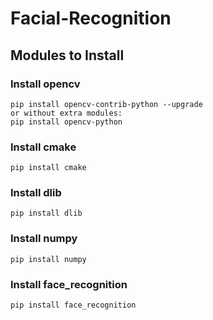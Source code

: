 # Facial-Recognition
## Modules to Install
### Install opencv
```
pip install opencv-contrib-python --upgrade 
or without extra modules:  
pip install opencv-python 
```

### Install cmake
```
pip install cmake
```

### Install dlib
```
pip install dlib
```

### Install numpy
```
pip install numpy
```

### Install face_recognition
```
pip install face_recognition
```

